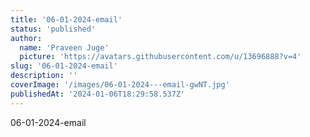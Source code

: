 ```yaml
---
title: '06-01-2024-email'
status: 'published'
author:
  name: 'Praveen Juge'
  picture: 'https://avatars.githubusercontent.com/u/13696888?v=4'
slug: '06-01-2024-email'
description: ''
coverImage: '/images/06-01-2024---email-gwNT.jpg'
publishedAt: '2024-01-06T18:29:58.537Z'
---
```


06-01-2024-email
